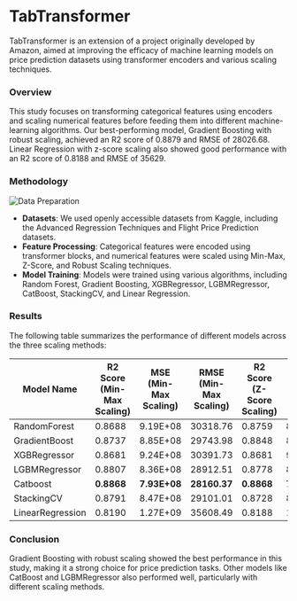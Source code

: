 # TabTransformer

TabTransformer is an extension of a project originally developed by Amazon, aimed at improving the efficacy of machine learning models on price prediction datasets using transformer encoders and various scaling techniques.

### Overview

This study focuses on transforming categorical features using encoders and scaling numerical features before feeding them into different machine-learning algorithms. Our best-performing model, Gradient Boosting with robust scaling, achieved an R2 score of 0.8879 and RMSE of 28026.68. Linear Regression with z-score scaling also showed good performance with an R2 score of 0.8188 and RMSE of 35629.

### Methodology

![Data Preparation](https://github.com/user-attachments/assets/96b503f9-0a43-4756-b5f1-eae991aea80e)

- **Datasets**: We used openly accessible datasets from Kaggle, including the Advanced Regression Techniques and Flight Price Prediction datasets.
- **Feature Processing**: Categorical features were encoded using transformer blocks, and numerical features were scaled using Min-Max, Z-Score, and Robust Scaling techniques.
- **Model Training**: Models were trained using various algorithms, including Random Forest, Gradient Boosting, XGBRegressor, LGBMRegressor, CatBoost, StackingCV, and Linear Regression.

### Results

The following table summarizes the performance of different models across the three scaling methods:

| **Model Name**      | **R2 Score (Min-Max Scaling)** | **MSE (Min-Max Scaling)** | **RMSE (Min-Max Scaling)** | **R2 Score (Z-Score Scaling)** | **MSE (Z-Score Scaling)** | **RMSE (Z-Score Scaling)** | **R2 Score (Robust Scaling)** | **MSE (Robust Scaling)** | **RMSE (Robust Scaling)** |
|---------------------|--------------------------------|---------------------------|----------------------------|--------------------------------|---------------------------|----------------------------|-------------------------------|--------------------------|---------------------------|
| RandomForest        | 0.8688                         | 9.19E+08                  | 30318.76                   | 0.8759                         | 8.70E+08                  | 29488.81                   | 0.8705                        | 9.07E+08                 | 30115.97                  |
| GradientBoost       | 0.8737                         | 8.85E+08                  | 29743.98                   | 0.8848                         | 8.07E+08                  | 28408.21                   | **0.8879**                   | **7.85E+08**             | **28026.68**              |
| XGBRegressor        | 0.8681                         | 9.24E+08                  | 30391.73                   | 0.8681                         | 9.24E+08                  | 30391.73                   | 0.8735                        | 8.86E+08                 | 29765.94                  |
| LGBMRegressor       | 0.8807                         | 8.36E+08                  | 28912.51                   | 0.8778                         | 8.56E+08                  | 29260.25                   | 0.8782                        | 8.53E+08                 | 29206.21                  |
| Catboost            | **0.8868**                     | **7.93E+08**              | **28160.37**               | **0.8868**                     | **7.93E+08**              | **28165.89**               | 0.8866                        | 7.94E+08                 | 28179.39                  |
| StackingCV          | 0.8791                         | 8.47E+08                  | 29101.01                   | 0.8728                         | 8.91E+08                  | 29848.30                   | 0.8808                        | 8.35E+08                 | 28902.57                  |
| LinearRegression    | 0.8190                         | 1.27E+09                  | 35608.49                   | 0.8188                         | 1.27E+09                  | 35629.00                   | 0.8193                        | 1.27E+09                 | 35579.53                  |

### Conclusion

Gradient Boosting with robust scaling showed the best performance in this study, making it a strong choice for price prediction tasks. Other models like CatBoost and LGBMRegressor also performed well, particularly with different scaling methods.
